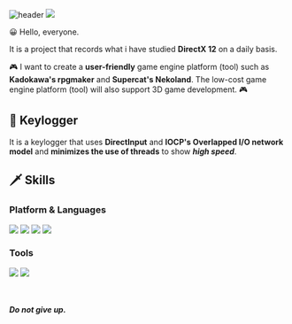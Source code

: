 ![header](https://capsule-render.vercel.app/api?text=Mawi1e!&fontSize=50&rotate=0&color=38303f&fontColor=ff0099&type=Waving&animation=scaleIn)
<a href="https://mawile.tistory.com/" target="_blank"><img src="https://img.shields.io/badge/Blog-e20133?style=flat-square&logo=BLOG&logoColor=white"/></a>

😀 Hello, everyone.

It is a project that records what i have studied **DirectX 12** on a daily basis.

🎮 I want to create a **user-friendly** game engine platform (tool) such as **Kadokawa's rpgmaker** and **Supercat's Nekoland**.
The low-cost game engine platform (tool) will also support 3D game development. 🎮


## 🔑 Keylogger
It is a keylogger that uses **DirectInput** and **IOCP's Overlapped I/O network model** and **minimizes the use of threads** to show ***high speed***.

## 🗡️ Skills
### Platform & Languages
<img src="https://img.shields.io/badge/C%2B%2B-9a00e6?style=flat-square&logo=C%2B%2B&logoColor=white"/> <img src="https://img.shields.io/badge/Python-ff9533?style=flat-square&logo=PYTHON&logoColor=white"/>  <img src="https://img.shields.io/badge/Lua-ff03ff?style=flat-square&logo=LUA&logoColor=white"/> <img src="https://img.shields.io/badge/Rust-38303f?style=flat-square&logo=RUST&logoColor=white"/>
### Tools
<img src="https://img.shields.io/badge/Win32API-38303f?style=flat-square&color=white&logo=MICROSOFT&logoColor=f41e48"/> <img src="https://img.shields.io/badge/DirectX-38303f?style=flat-square&color=white&logo=MICROSOFT&logoColor=02afb7"/> 

<br></br>
***Do not give up.***